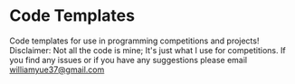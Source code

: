 # Code Templates
Code templates for use in programming competitions and projects!  
Disclaimer: Not all the code is mine; It's just what I use for competitions.
If you find any issues or if you have any suggestions please email williamyue37@gmail.com

